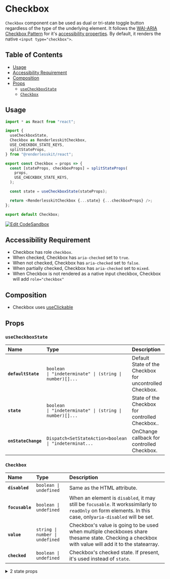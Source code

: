 # Checkbox

`Checkbox` component can be used as dual or tri-state toggle button regardless
of the type of the underlying element. It follows the
[WAI-ARIA Checkbox Pattern](https://www.w3.org/TR/wai-aria-practices/#checkbox)
for it's
[accessibility properties](https://w3c.github.io/aria-practices/#wai-aria-roles-states-and-properties-5).
By default, it renders the native `<input type="checkbox">`.

## Table of Contents

- [Usage](#usage)
- [Accessibility Requirement](#accessibility-requirement)
- [Composition](#composition)
- [Props](#props)
  - [`useCheckboxState`](#usecheckboxstate)
  - [`Checkbox`](#checkbox)

## Usage

```js
import * as React from "react";

import {
  useCheckboxState,
  Checkbox as RenderlesskitCheckbox,
  USE_CHECKBOX_STATE_KEYS,
  splitStateProps,
} from "@renderlesskit/react";

export const Checkbox = props => {
  const [stateProps, checkboxProps] = splitStateProps(
    props,
    USE_CHECKBOX_STATE_KEYS,
  );

  const state = useCheckboxState(stateProps);

  return <RenderlesskitCheckbox {...state} {...checkboxProps} />;
};

export default Checkbox;
```

[![Edit CodeSandbox](https://img.shields.io/badge/Checkbox%20Basic-Open%20On%20CodeSandbox-%230971f1?style=for-the-badge&logo=codesandbox&labelColor=151515)](https://codesandbox.io/s/y9yts)

## Accessibility Requirement

- Checkbox has role `checkbox`.
- When checked, Checkbox has `aria-checked` set to `true`.
- When not checked, Checkbox has `aria-checked` set to `false`.
- When partially checked, Checkbox has `aria-checked` set to `mixed`.
- When Checkbox is not rendered as a native input checkbox, Checkbox will add
  `role="checkbox"`

## Composition

- Checkbox uses [useClickable](https://reakit.io/docs/clickable)

## Props

### `useCheckboxState`

| Name                | Type                                                                                                                                                                                                   | Description                                              |
| :------------------ | :----------------------------------------------------------------------------------------------------------------------------------------------------------------------------------------------------- | :------------------------------------------------------- |
| **`defaultState`**  | <code title="boolean \| &#34;indeterminate&#34; \| (string \| number)[] \| undefined">boolean \| &#34;indeterminate&#34; \| (string \| number)[]...</code>                                             | Default State of the Checkbox for uncontrolled Checkbox. |
| **`state`**         | <code title="boolean \| &#34;indeterminate&#34; \| (string \| number)[] \| undefined">boolean \| &#34;indeterminate&#34; \| (string \| number)[]...</code>                                             | State of the Checkbox for controlled Checkbox..          |
| **`onStateChange`** | <code title="Dispatch&#60;SetStateAction&#60;boolean \| &#34;indeterminate&#34; \| (string \| number)[]&#62;&#62; \| undefined">Dispatch&#60;SetStateAction&#60;boolean \| &#34;indeterminat...</code> | OnChange callback for controlled Checkbox.               |

### `Checkbox`

| Name            | Type                                       | Description                                                                                                                                                  |
| :-------------- | :----------------------------------------- | :----------------------------------------------------------------------------------------------------------------------------------------------------------- |
| **`disabled`**  | <code>boolean \| undefined</code>          | Same as the HTML attribute.                                                                                                                                  |
| **`focusable`** | <code>boolean \| undefined</code>          | When an element is `disabled`, it may still be `focusable`. It workssimilarly to `readOnly` on form elements. In this case, only`aria-disabled` will be set. |
| **`value`**     | <code>string \| number \| undefined</code> | Checkbox's value is going to be used when multiple checkboxes share thesame state. Checking a checkbox with value will add it to the statearray.             |
| **`checked`**   | <code>boolean \| undefined</code>          | Checkbox's checked state. If present, it's used instead of `state`.                                                                                          |

<details><summary>2 state props</summary>
> These props are returned by the state hook. You can spread them into this component (`{...state}`) or pass them separately. You can also provide these props from your own state logic.

| Name           | Type                                                                                                                                                                                     | Description                                                                                                                 |
| :------------- | :--------------------------------------------------------------------------------------------------------------------------------------------------------------------------------------- | :-------------------------------------------------------------------------------------------------------------------------- |
| **`state`**    | <code>boolean \| &#34;indeterminate&#34; \| (string \| number)[]</code>                                                                                                                  | Stores the state of the checkbox.If checkboxes that share this state have defined a `value` prop, it'sgoing to be an array. |
| **`setState`** | <code title="(value: SetStateAction&#60;boolean \| &#34;indeterminate&#34; \| (string \| number)[]&#62;) =&#62; void">(value: SetStateAction&#60;boolean \| &#34;indeterminate...</code> | Sets `state` for the checkbox.                                                                                              |

</details>
